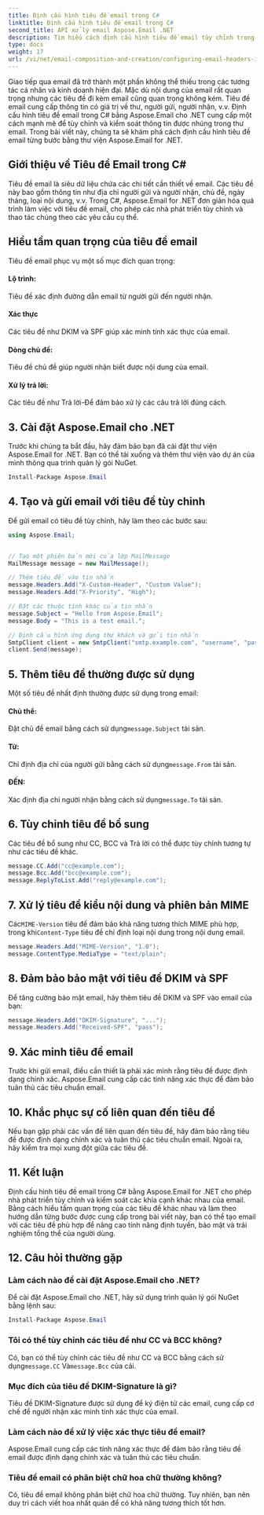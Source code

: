 ```yaml
---
title: Định cấu hình tiêu đề email trong C#
linktitle: Định cấu hình tiêu đề email trong C#
second_title: API xử lý email Aspose.Email .NET
description: Tìm hiểu cách định cấu hình tiêu đề email tùy chỉnh trong C# bằng Aspose.Email for .NET. Hướng dẫn từng bước có kèm theo mã nguồn. Tăng cường kiểm soát và bảo mật email.
type: docs
weight: 17
url: /vi/net/email-composition-and-creation/configuring-email-headers-in-csharp/
---
```


Giao tiếp qua email đã trở thành một phần không thể thiếu trong các tương tác cá nhân và kinh doanh hiện đại. Mặc dù nội dung của email rất quan trọng nhưng các tiêu đề đi kèm email cũng quan trọng không kém. Tiêu đề email cung cấp thông tin có giá trị về thư, người gửi, người nhận, v.v. Định cấu hình tiêu đề email trong C# bằng Aspose.Email cho .NET cung cấp một cách mạnh mẽ để tùy chỉnh và kiểm soát thông tin được nhúng trong thư email. Trong bài viết này, chúng ta sẽ khám phá cách định cấu hình tiêu đề email từng bước bằng thư viện Aspose.Email for .NET.

## Giới thiệu về Tiêu đề Email trong C#

Tiêu đề email là siêu dữ liệu chứa các chi tiết cần thiết về email. Các tiêu đề này bao gồm thông tin như địa chỉ người gửi và người nhận, chủ đề, ngày tháng, loại nội dung, v.v. Trong C#, Aspose.Email for .NET đơn giản hóa quá trình làm việc với tiêu đề email, cho phép các nhà phát triển tùy chỉnh và thao tác chúng theo các yêu cầu cụ thể.

## Hiểu tầm quan trọng của tiêu đề email

Tiêu đề email phục vụ một số mục đích quan trọng:
#### Lộ trình: 
Tiêu đề xác định đường dẫn email từ người gửi đến người nhận.
#### Xác thực
Các tiêu đề như DKIM và SPF giúp xác minh tính xác thực của email.
#### Dòng chủ đề: 
Tiêu đề chủ đề giúp người nhận biết được nội dung của email.
#### Xử lý trả lời: 
Các tiêu đề như Trả lời-Để đảm bảo xử lý các câu trả lời đúng cách.

## 3. Cài đặt Aspose.Email cho .NET

Trước khi chúng ta bắt đầu, hãy đảm bảo bạn đã cài đặt thư viện Aspose.Email for .NET. Bạn có thể tải xuống và thêm thư viện vào dự án của mình thông qua trình quản lý gói NuGet.

```csharp
Install-Package Aspose.Email
```

## 4. Tạo và gửi email với tiêu đề tùy chỉnh

Để gửi email có tiêu đề tùy chỉnh, hãy làm theo các bước sau:

```csharp
using Aspose.Email;


// Tạo một phiên bản mới của lớp MailMessage
MailMessage message = new MailMessage();

// Thêm tiêu đề vào tin nhắn
message.Headers.Add("X-Custom-Header", "Custom Value");
message.Headers.Add("X-Priority", "High");

// Đặt các thuộc tính khác của tin nhắn
message.Subject = "Hello from Aspose.Email";
message.Body = "This is a test email.";

// Định cấu hình ứng dụng thư khách và gửi tin nhắn
SmtpClient client = new SmtpClient("smtp.example.com", "username", "password");
client.Send(message);
```

## 5. Thêm tiêu đề thường được sử dụng

Một số tiêu đề nhất định thường được sử dụng trong email:

#### Chủ thể: 
 Đặt chủ đề email bằng cách sử dụng`message.Subject` tài sản.
#### Từ: 
 Chỉ định địa chỉ của người gửi bằng cách sử dụng`message.From` tài sản.
#### ĐẾN: 
 Xác định địa chỉ người nhận bằng cách sử dụng`message.To` tài sản.

## 6. Tùy chỉnh tiêu đề bổ sung

Các tiêu đề bổ sung như CC, BCC và Trả lời có thể được tùy chỉnh tương tự như các tiêu đề khác.

```csharp
message.CC.Add("cc@example.com");
message.Bcc.Add("bcc@example.com");
message.ReplyToList.Add("reply@example.com");
```

## 7. Xử lý tiêu đề kiểu nội dung và phiên bản MIME

 Các`MIME-Version` tiêu đề đảm bảo khả năng tương thích MIME phù hợp, trong khi`Content-Type` tiêu đề chỉ định loại nội dung trong nội dung email.

```csharp
message.Headers.Add("MIME-Version", "1.0");
message.ContentType.MediaType = "text/plain";
```

## 8. Đảm bảo bảo mật với tiêu đề DKIM và SPF

Để tăng cường bảo mật email, hãy thêm tiêu đề DKIM và SPF vào email của bạn:

```csharp
message.Headers.Add("DKIM-Signature", "...");
message.Headers.Add("Received-SPF", "pass");
```

## 9. Xác minh tiêu đề email

Trước khi gửi email, điều cần thiết là phải xác minh rằng tiêu đề được định dạng chính xác. Aspose.Email cung cấp các tính năng xác thực để đảm bảo tuân thủ các tiêu chuẩn email.

## 10. Khắc phục sự cố liên quan đến tiêu đề

Nếu bạn gặp phải các vấn đề liên quan đến tiêu đề, hãy đảm bảo rằng tiêu đề được định dạng chính xác và tuân thủ các tiêu chuẩn email. Ngoài ra, hãy kiểm tra mọi xung đột giữa các tiêu đề.

## 11. Kết luận

Định cấu hình tiêu đề email trong C# bằng Aspose.Email for .NET cho phép nhà phát triển tùy chỉnh và kiểm soát các khía cạnh khác nhau của email. Bằng cách hiểu tầm quan trọng của các tiêu đề khác nhau và làm theo hướng dẫn từng bước được cung cấp trong bài viết này, bạn có thể tạo email với các tiêu đề phù hợp để nâng cao tính năng định tuyến, bảo mật và trải nghiệm tổng thể của người dùng.

## 12. Câu hỏi thường gặp

### Làm cách nào để cài đặt Aspose.Email cho .NET?

Để cài đặt Aspose.Email cho .NET, hãy sử dụng trình quản lý gói NuGet bằng lệnh sau:
```csharp
Install-Package Aspose.Email
```

### Tôi có thể tùy chỉnh các tiêu đề như CC và BCC không?

 Có, bạn có thể tùy chỉnh các tiêu đề như CC và BCC bằng cách sử dụng`message.CC` Và`message.Bcc` của cải.

### Mục đích của tiêu đề DKIM-Signature là gì?

Tiêu đề DKIM-Signature được sử dụng để ký điện tử các email, cung cấp cơ chế để người nhận xác minh tính xác thực của email.

### Làm cách nào để xử lý việc xác thực tiêu đề email?

Aspose.Email cung cấp các tính năng xác thực để đảm bảo rằng tiêu đề email được định dạng chính xác và tuân thủ các tiêu chuẩn.

### Tiêu đề email có phân biệt chữ hoa chữ thường không?

Có, tiêu đề email không phân biệt chữ hoa chữ thường. Tuy nhiên, bạn nên duy trì cách viết hoa nhất quán để có khả năng tương thích tốt hơn.
